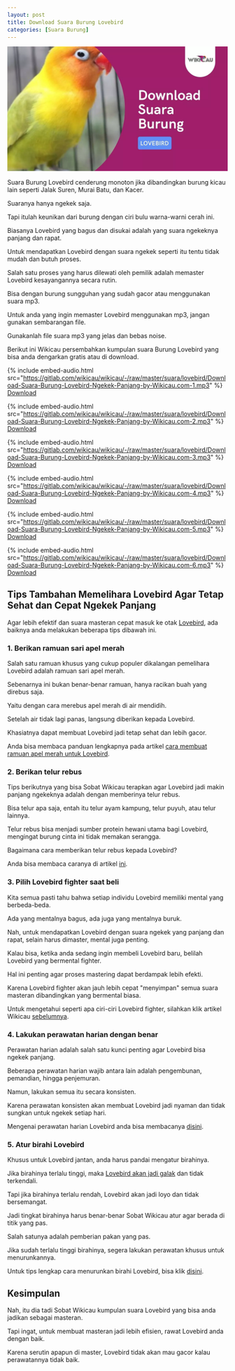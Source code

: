 ```yaml
---
layout: post
title: Download Suara Burung Lovebird
categories: [Suara Burung]
---
```


![Download Suara Burung Lovebird](/images/suara-lovebird.webp)

Suara Burung Lovebird cenderung monoton jika dibandingkan burung kicau lain seperti Jalak Suren, Murai Batu, dan Kacer.

Suaranya hanya ngekek saja.

Tapi itulah keunikan dari burung dengan ciri bulu warna-warni cerah ini.

Biasanya Lovebird yang bagus dan disukai adalah yang suara ngekeknya panjang dan rapat.

Untuk mendapatkan Lovebird dengan suara ngekek seperti itu tentu tidak mudah dan butuh proses.

Salah satu proses yang harus dilewati oleh pemilik adalah memaster Lovebird kesayangannya secara rutin.

Bisa dengan burung sungguhan yang sudah gacor atau menggunakan suara mp3.

Untuk anda yang ingin memaster Lovebird menggunakan mp3, jangan gunakan sembarangan file.

Gunakanlah file suara mp3 yang jelas dan bebas noise.

Berikut ini Wikicau persembahkan kumpulan suara Burung Lovebird yang bisa anda dengarkan gratis atau di download.

{% include embed-audio.html src="https://gitlab.com/wikicau/wikicau/-/raw/master/suara/lovebird/Download-Suara-Burung-Lovebird-Ngekek-Panjang-by-Wikicau.com-1.mp3" %}
[Download](https://bit.ly/2J4SSPE)

{% include embed-audio.html src="https://gitlab.com/wikicau/wikicau/-/raw/master/suara/lovebird/Download-Suara-Burung-Lovebird-Ngekek-Panjang-by-Wikicau.com-2.mp3" %}
[Download](https://bit.ly/2RukXDr)

{% include embed-audio.html src="https://gitlab.com/wikicau/wikicau/-/raw/master/suara/lovebird/Download-Suara-Burung-Lovebird-Ngekek-Panjang-by-Wikicau.com-3.mp3" %}
[Download](https://bit.ly/2X38UmY)

{% include embed-audio.html src="https://gitlab.com/wikicau/wikicau/-/raw/master/suara/lovebird/Download-Suara-Burung-Lovebird-Ngekek-Panjang-by-Wikicau.com-4.mp3" %}
[Download](https://bit.ly/2J0hj0n)

{% include embed-audio.html src="https://gitlab.com/wikicau/wikicau/-/raw/master/suara/lovebird/Download-Suara-Burung-Lovebird-Ngekek-Panjang-by-Wikicau.com-5.mp3" %}
[Download](https://bit.ly/2IZwHKq)

{% include embed-audio.html src="https://gitlab.com/wikicau/wikicau/-/raw/master/suara/lovebird/Download-Suara-Burung-Lovebird-Ngekek-Panjang-by-Wikicau.com-6.mp3" %}
[Download](https://bit.ly/2LeEGpZ)

## Tips Tambahan Memelihara Lovebird Agar Tetap Sehat dan Cepat Ngekek Panjang

Agar lebih efektif dan suara masteran cepat masuk ke otak [Lovebird](https://wikicau.com/fakta-lovebird/), ada baiknya anda melakukan beberapa tips dibawah ini.

### 1. Berikan ramuan sari apel merah

Salah satu ramuan khusus yang cukup populer dikalangan pemelihara Lovebird adalah ramuan sari apel merah.

Sebenarnya ini bukan benar-benar ramuan, hanya racikan buah yang direbus saja.

Yaitu dengan cara merebus apel merah di air mendidih.

Setelah air tidak lagi panas, langsung diberikan kepada Lovebird.

Khasiatnya dapat membuat Lovebird jadi tetap sehat dan lebih gacor.

Anda bisa membaca panduan lengkapnya pada artikel [cara membuat ramuan apel merah untuk Lovebird](https://wikicau.com/ramuan-sari-apel-merah/).

### 2. Berikan telur rebus

Tips berikutnya yang bisa Sobat Wikicau terapkan agar Lovebird jadi makin panjang ngekeknya adalah dengan memberinya telur rebus.

Bisa telur apa saja, entah itu telur ayam kampung, telur puyuh, atau telur lainnya.

Telur rebus bisa menjadi sumber protein hewani utama bagi Lovebird, mengingat burung cinta ini tidak memakan serangga.

Bagaimana cara memberikan telur rebus kepada Lovebird?

Anda bisa membaca caranya di artikel [ini](https://wikicau.com/manfaat-telur-rebus-untuk-lovebird/).

### 3. Pilih Lovebird fighter saat beli

Kita semua pasti tahu bahwa setiap individu Lovebird memiliki mental yang berbeda-beda.

Ada yang mentalnya bagus, ada juga yang mentalnya buruk.

Nah, untuk mendapatkan Lovebird dengan suara ngekek yang panjang dan rapat, selain harus dimaster, mental juga penting.

Kalau bisa, ketika anda sedang ingin membeli Lovebird baru, belilah Lovebird yang bermental fighter.

Hal ini penting agar proses mastering dapat berdampak lebih efekti.

Karena Lovebird fighter akan jauh lebih cepat "menyimpan" semua suara masteran dibandingkan yang bermental biasa.

Untuk mengetahui seperti apa ciri-ciri Lovebird fighter, silahkan klik artikel Wikicau [sebelumnya](https://wikicau.com/lovebird-fighter/).

### 4. Lakukan perawatan harian dengan benar

Perawatan harian adalah salah satu kunci penting agar Lovebird bisa ngekek panjang.

Beberapa perawatan harian wajib antara lain adalah pengembunan, pemandian, hingga penjemuran.

Namun, lakukan semua itu secara konsisten.

Karena perawatan konsisten akan membuat Lovebird jadi nyaman dan tidak sungkan untuk ngekek setiap hari.

Mengenai perawatan harian Lovebird anda bisa membacanya [disini](https://wikicau.com/perawatan-harian-lovebird/).

### 5. Atur birahi Lovebird

Khusus untuk Lovebird jantan, anda harus pandai mengatur birahinya.

Jika birahinya terlalu tinggi, maka [Lovebird akan jadi galak](https://wikicau.com/mengatasi-lovebird-galak/) dan tidak terkendali.

Tapi jika birahinya terlalu rendah, Lovebird akan jadi loyo dan tidak bersemangat.

Jadi tingkat birahinya harus benar-benar Sobat Wikicau atur agar berada di titik yang pas.

Salah satunya adalah pemberian pakan yang pas.

Jika sudah terlalu tinggi birahinya, segera lakukan perawatan khusus untuk menurunkannya.

Untuk tips lengkap cara menurunkan birahi Lovebird, bisa klik [disini](https://wikicau.com/cara-menurunkan-birahi-lovebird/).

## Kesimpulan

Nah, itu dia tadi Sobat Wikicau kumpulan suara Lovebird yang bisa anda jadikan sebagai masteran.

Tapi ingat, untuk membuat masteran jadi lebih efisien, rawat Lovebird anda dengan baik.

Karena serutin apapun di master, Lovebird tidak akan mau gacor kalau perawatannya tidak baik.